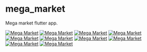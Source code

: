 # mega_market

Mega market flutter app.

<a target="_blank" rel="Mega Market" href="https://github.com/omarabdullah1/mega_store/blob/main/assets/screens/1.png"><img src="https://github.com/omarabdullah1/mega_store/blob/main/assets/screens/1.png" alt=" Mega Market" style="max-width: 100%;"></a>
<a target="_blank" rel="Mega Market" href="https://github.com/omarabdullah1/mega_store/blob/main/assets/screens/2.png"><img src="https://github.com/omarabdullah1/mega_store/blob/main/assets/screens/2.png" alt=" Mega Market" style="max-width: 100%;"></a>
<a target="_blank" rel="Mega Market" href="https://github.com/omarabdullah1/mega_store/blob/main/assets/screens/3.png"><img src="https://github.com/omarabdullah1/mega_store/blob/main/assets/screens/3.png" alt=" Mega Market" style="max-width: 100%;"></a>
<a target="_blank" rel="Mega Market" href="https://github.com/omarabdullah1/mega_store/blob/main/assets/screens/4.png"><img src="https://github.com/omarabdullah1/mega_store/blob/main/assets/screens/4.png" alt=" Mega Market" style="max-width: 100%;"></a>
<a target="_blank" rel="Mega Market" href="https://github.com/omarabdullah1/mega_store/blob/main/assets/screens/5.png"><img src="https://github.com/omarabdullah1/mega_store/blob/main/assets/screens/5.png" alt=" Mega Market" style="max-width: 100%;"></a>
<a target="_blank" rel="Mega Market" href="https://github.com/omarabdullah1/mega_store/blob/main/assets/screens/6.png"><img src="https://github.com/omarabdullah1/mega_store/blob/main/assets/screens/6.png" alt=" Mega Market" style="max-width: 100%;"></a>
<a target="_blank" rel="Mega Market" href="https://github.com/omarabdullah1/mega_store/blob/main/assets/screens/7.png"><img src="https://github.com/omarabdullah1/mega_store/blob/main/assets/screens/7.png" alt=" Mega Market" style="max-width: 100%;"></a>
<a target="_blank" rel="Mega Market" href="https://github.com/omarabdullah1/mega_store/blob/main/assets/screens/8.png"><img src="https://github.com/omarabdullah1/mega_store/blob/main/assets/screens/8.png" alt=" Mega Market" style="max-width: 100%;"></a>
<a target="_blank" rel="Mega Market" href="https://github.com/omarabdullah1/mega_store/blob/main/assets/screens/9.png"><img src="https://github.com/omarabdullah1/mega_store/blob/main/assets/screens/9.png" alt=" Mega Market" style="max-width: 100%;"></a>
<a target="_blank" rel="Mega Market" href="https://github.com/omarabdullah1/mega_store/blob/main/assets/screens/10.png"><img src="https://github.com/omarabdullah1/mega_store/blob/main/assets/screens/10.png" alt=" Mega Market" style="max-width: 100%;"></a>
